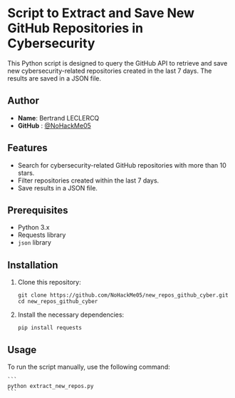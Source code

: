 # Script to Extract and Save New GitHub Repositories in Cybersecurity

This Python script is designed to query the GitHub API to retrieve and save new cybersecurity-related repositories created in the last 7 days. The results are saved in a JSON file.

## Author

- **Name**: Bertrand LECLERCQ
- **GitHub** : [@NoHackMe05](https://github.com/NoHackMe05)

## Features

- Search for cybersecurity-related GitHub repositories with more than 10 stars.
- Filter repositories created within the last 7 days.
- Save results in a JSON file.

## Prerequisites

- Python 3.x
- Requests library
- `json` library

## Installation

1. Clone this repository:

    ```
    git clone https://github.com/NoHackMe05/new_repos_github_cyber.git
    cd new_repos_github_cyber
    ```

2. Install the necessary dependencies:

    ```
    pip install requests
    ```

## Usage

To run the script manually, use the following command:

    ```
    python extract_new_repos.py
    ```
